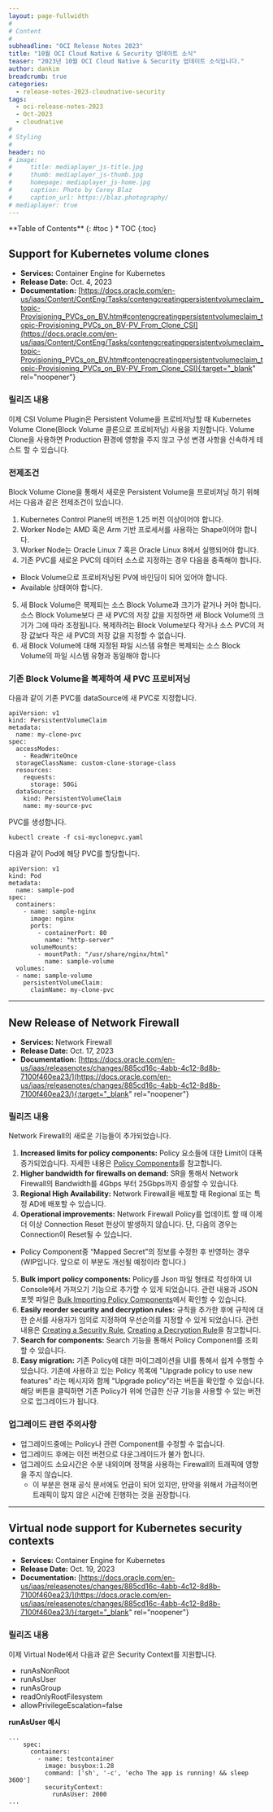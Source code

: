 ```yaml
---
layout: page-fullwidth
#
# Content
#
subheadline: "OCI Release Notes 2023"
title: "10월 OCI Cloud Native & Security 업데이트 소식"
teaser: "2023년 10월 OCI Cloud Native & Security 업데이트 소식입니다."
author: dankim
breadcrumb: true
categories:
  - release-notes-2023-cloudnative-security
tags:
  - oci-release-notes-2023
  - Oct-2023
  - cloudnative
#
# Styling
#
header: no
# image:
#     title: mediaplayer_js-title.jpg
#     thumb: mediaplayer_js-thumb.jpg
#     homepage: mediaplayer_js-home.jpg
#     caption: Photo by Corey Blaz
#     caption_url: https://blaz.photography/
# mediaplayer: true
---
```


<div class="panel radius" markdown="1">
**Table of Contents**
{: #toc }
*  TOC
{:toc}
</div>

## Support for Kubernetes volume clones
* **Services:** Container Engine for Kubernetes
* **Release Date:** Oct. 4, 2023
* **Documentation:** [https://docs.oracle.com/en-us/iaas/Content/ContEng/Tasks/contengcreatingpersistentvolumeclaim_topic-Provisioning_PVCs_on_BV.htm#contengcreatingpersistentvolumeclaim_topic-Provisioning_PVCs_on_BV-PV_From_Clone_CSI](https://docs.oracle.com/en-us/iaas/Content/ContEng/Tasks/contengcreatingpersistentvolumeclaim_topic-Provisioning_PVCs_on_BV.htm#contengcreatingpersistentvolumeclaim_topic-Provisioning_PVCs_on_BV-PV_From_Clone_CSI){:target="_blank" rel="noopener"}

### 릴리즈 내용
이제 CSI Volume Plugin은 Persistent Volume을 프로비저닝할 때 Kubernetes Volume Clone(Block Volume 클론으로 프로비저닝) 사용을 지원합니다. Volume Clone을 사용하면 Production 환경에 영향을 주지 않고 구성 변경 사항을 신속하게 테스트 할 수 있습니다.

### 전제조건
Block Volume Clone을 통해서 새로운 Persistent Volume을 프로비저닝 하기 위해서는 다음과 같은 전제조건이 있습니다.

1. Kubernetes Control Plane의 버전은 1.25 버전 이상이어야 합니다.
2. Worker Node는 AMD 혹은 Arm 기반 프로세서를 사용하는 Shape이어야 합니다.
3. Worker Node는 Oracle Linux 7 혹은 Oracle Linux 8에서 실행되어야 합니다.
4. 기존 PVC를 새로운 PVC의 데이터 소스로 지정하는 경우 다음을 충족해야 합니다.
  * Block Volume으로 프로비저닝된 PV에 바인딩이 되어 있어야 합니다.
  * Available 상태여야 합니다.
5. 새 Block Volume은 복제되는 소스 Block Volume과 크기가 같거나 커야 합니다. 소스 Block Volume보다 큰 새 PVC의 저장 값을 지정하면 새 Block Volume의 크기가 그에 따라 조정됩니다. 복제하려는 Block Volume보다 작거나 소스 PVC의 저장 값보다 작은 새 PVC의 저장 값을 지정할 수 없습니다.
6. 새 Block Volume에 대해 지정된 파일 시스템 유형은 복제되는 소스 Block Volume의 파일 시스템 유형과 동일해야 합니다

### 기존 Block Volume을 복제하여 새 PVC 프로비저닝
다음과 같이 기존 PVC를 dataSource에 새 PVC로 지정합니다.
```
apiVersion: v1
kind: PersistentVolumeClaim
metadata:
  name: my-clone-pvc
spec:
  accessModes:
    - ReadWriteOnce
  storageClassName: custom-clone-storage-class
  resources:
    requests:
      storage: 50Gi
  dataSource:
    kind: PersistentVolumeClaim
    name: my-source-pvc
```

PVC를 생성합니다.
```
kubectl create -f csi-myclonepvc.yaml
```

다음과 같이 Pod에 해당 PVC를 할당합니다.
```
apiVersion: v1
kind: Pod
metadata:
  name: sample-pod
spec:
  containers:
    - name: sample-nginx
      image: nginx
      ports:
        - containerPort: 80
          name: "http-server"
      volumeMounts:
        - mountPath: "/usr/share/nginx/html"
          name: sample-volume
  volumes:
  - name: sample-volume
    persistentVolumeClaim:
      claimName: my-clone-pvc
```

---

## New Release of Network Firewall
* **Services:** Network Firewall
* **Release Date:** Oct. 17, 2023
* **Documentation:** [https://docs.oracle.com/en-us/iaas/releasenotes/changes/885cd16c-4abb-4c12-8d8b-7100f460ea23/](https://docs.oracle.com/en-us/iaas/releasenotes/changes/885cd16c-4abb-4c12-8d8b-7100f460ea23/){:target="_blank" rel="noopener"}

### 릴리즈 내용
Network Firewall의 새로운 기능들이 추가되었습니다.
1. **Increased limits for policy components:** Policy 요소들에 대한 Limit이 대폭 증가되었습니다. 자세한 내용은 [Policy Components](https://docs.oracle.com/en-us/iaas/releasenotes/changes/885cd16c-4abb-4c12-8d8b-7100f460ea23/)를 참고합니다.
2. **Higher bandwidth for firewalls on demand:** SR을 통해서 Network Firewall의 Bandwidth를 4Gbps 부터 25Gbps까지 증설할 수 있습니다.
3. **Regional High Availability:** Network Firewall을 배포할 때 Regional 또는 특정 AD에 배포할 수 있습니다.
4. **Operational improvements:** Network Firewall Policy를 업데이트 할 때 이제 더 이상 Connection Reset 현상이 발생하지 않습니다. 단, 다음의 경우는 Connection이 Reset될 수 있습니다.
  * Policy Component중 “Mapped Secret”의 정보를 수정한 후 반영하는 경우 (WIP입니다. 앞으로 이 부분도 개선될 예정이라 합니다.)
5. **Bulk import policy components:** Policy를 Json 파일 형태로 작성하여 UI Console에서 가져오기 기능으로 추가할 수 있게 되었습니다. 관련 내용과 JSON 포멧 파일은 [Bulk Importing Policy Components](https://docs.oracle.com/en-us/iaas/Content/network-firewall/bulk-import.htm#top)에서 확인할 수 있습니다.
6. **Easily reorder security and decryption rules:** 규칙을 추가한 후에 규칙에 대한 순서를 사용자가 임의로 지정하여 우선순의를 지정할 수 있게 되었습니다.
관련 내용은 [Creating a Security Rule](https://docs.oracle.com/en-us/iaas/Content/network-firewall/security-rule-create.htm#top), [Creating a Decryption Rule](https://docs.oracle.com/en-us/iaas/Content/network-firewall/decryption-rule-create.htm#top)을 참고합니다.
7. **Search for components:** Search 기능을 통해서 Policy Component를 조회할 수 있습니다.
8. **Easy migration:** 기존 Policy에 대한 마이그레이션을 UI를 통해서 쉽게 수행할 수 있습니다. 기존에 사용하고 있는 Policy 목록에 "Upgrade policy to use new features” 라는 메시지와 함께 "Upgrade policy”라는 버튼을 확인할 수 있습니다. 해당 버튼을 클릭하면 기존 Policy가 위에 언급한 신규 기능을 사용할 수 있는 버전으로 업그레이드가 됩니다. 

### 업그레이드 관련 주의사항
* 업그레이드중에는 Policy나 관련 Component를 수정할 수 없습니다.
* 업그레이드 후에는 이전 버전으로 다운그레이드가 불가 합니다.
* 업그레이드 소요시간은 수분 내외이며 정책을 사용하는 Firewall의 트래픽에 영향을 주지 않습니다.
  * 이 부분은 현재 공식 문서에도 언급이 되어 있지만, 만약을 위해서 가급적이면 트래픽이 많지 않은 시간에 진행하는 것을 권장합니다.

---

## Virtual node support for Kubernetes security contexts
* **Services:** Container Engine for Kubernetes
* **Release Date:** Oct. 19, 2023
* **Documentation:** [https://docs.oracle.com/en-us/iaas/releasenotes/changes/885cd16c-4abb-4c12-8d8b-7100f460ea23/](https://docs.oracle.com/en-us/iaas/releasenotes/changes/885cd16c-4abb-4c12-8d8b-7100f460ea23/){:target="_blank" rel="noopener"}

### 릴리즈 내용
이제 Virtual Node에서 다음과 같은 Security Context를 지원합니다.
* runAsNonRoot
* runAsUser
* runAsGroup
* readOnlyRootFilesystem
* allowPrivilegeEscalation=false

**runAsUser 예시**
```
...
    spec:
      containers:
        - name: testcontainer
          image: busybox:1.28
          command: ['sh', '-c', 'echo The app is running! && sleep 3600']
          securityContext:
            runAsUser: 2000
...
```